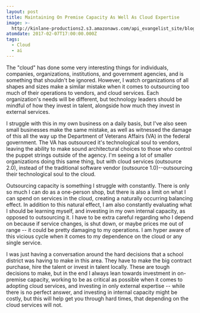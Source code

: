 ```yaml
---
layout: post
title: Maintaining On Premise Capacity As Well As Cloud Expertise
image: >-
  http://kinlane-productions2.s3.amazonaws.com/api_evangelist_site/blog/beachclouds_clean_view.jpg
atomdate: 2017-02-07T17:00:00.000Z
tags:
  - Cloud
  - ai
---
```

The "cloud" has done some very interesting things for individuals, companies, organizations, institutions, and government agencies, and is something that shouldn't be ignored. However, I watch organizations of all shapes and sizes make a similar mistake when it comes to outsourcing too much of their operations to vendors, and cloud services. Each organization's needs will be different, but technology leaders should be mindful of how they invest in talent, alongside how much they invest in external services.

I struggle with this in my own business on a daily basis, but I've also seen small businesses make the same mistake, as well as witnessed the damage of this all the way up the Department of Veterans Affairs (VA) in the federal government. The VA has outsourced it's technological soul to vendors, leaving the ability to make sound architectural choices to those who control the puppet strings outside of the agency. I'm seeing a lot of smaller organizations doing this same thing, but with cloud services (outsource 2.0), instead of the traditional software vendor (outsource 1.0)--outsourcing their technological soul to the cloud.

Outsourcing capacity is something I struggle with constantly. There is only so much I can do as a one-person shop, but there is also a limit on what I can spend on services in the cloud, creating a naturally occurring balancing effect. In addition to this natural effect, I am also constantly evaluating what I should be learning myself, and investing in my own internal capacity, as opposed to outsourcing it. I have to be extra careful regarding who I depend on because if service changes, is shut down, or maybe prices me out of range -- it could be pretty damaging to my operations. I am hyper aware of this vicious cycle when it comes to my dependence on the cloud or any single service.

I was just having a conversation around the hard decisions that a school district was having to make in this area. They have to make the big contract purchase, hire the talent or invest in talent locally. These are tough decisions to make, but in the end I always lean towards investment in on-premise capacity, working to be as critical as possible when it comes to adopting cloud services, and investing in only external expertise -- while there is no perfect answer, and investing in internal capacity might be costly, but this will help get you through hard times, that depending on the cloud services will not.